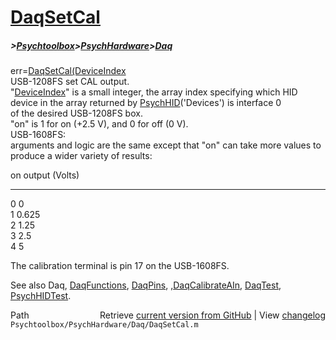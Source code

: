 # [DaqSetCal](DaqSetCal)
##### >[Psychtoolbox](Psychtoolbox)>[PsychHardware](PsychHardware)>[Daq](Daq)

err=[DaqSetCal](DaqSetCal)[(DeviceIndex]((DeviceIndex),on)  
USB-1208FS set CAL output.  
"[DeviceIndex](DeviceIndex)" is a small integer, the array index specifying which HID  
      device in the array returned by [PsychHID](PsychHID)('Devices') is interface 0  
      of the desired USB-1208FS box.  
"on" is 1 for on (+2.5 V), and 0 for off (0 V).  
USB-1608FS:  
arguments and logic are the same except that "on" can take more values to  
produce a wider variety of results:  
  
on                    output (Volts)  
---                   ------  
 0                       0   
 1                     0.625  
 2                      1.25  
 3                      2.5  
 4                        5  
  
The calibration terminal is pin 17 on the USB-1608FS.  
  
See also Daq, [DaqFunctions](DaqFunctions), [DaqPins](DaqPins), ,[DaqCalibrateAIn](DaqCalibrateAIn), [DaqTest](DaqTest), [PsychHIDTest](PsychHIDTest).  




<div class="code_header" style="text-align:right;">
  <span style="float:left;">Path&nbsp;&nbsp;</span> <span class="counter">Retrieve <a href=
  "https://raw.github.com/Psychtoolbox-3/Psychtoolbox-3/beta/Psychtoolbox/PsychHardware/Daq/DaqSetCal.m">current version from GitHub</a> | View <a href=
  "https://github.com/Psychtoolbox-3/Psychtoolbox-3/commits/beta/Psychtoolbox/PsychHardware/Daq/DaqSetCal.m">changelog</a></span>
</div>
<div class="code">
  <code>Psychtoolbox/PsychHardware/Daq/DaqSetCal.m</code>
</div>

